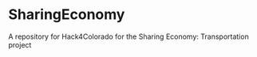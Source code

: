 SharingEconomy
==============

A repository for Hack4Colorado for the Sharing Economy: Transportation project
